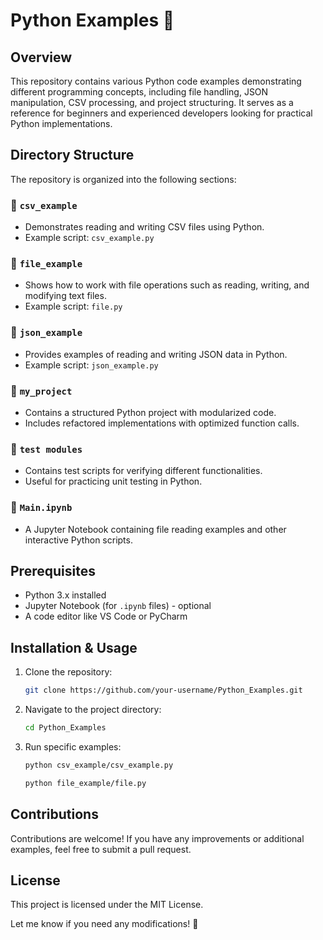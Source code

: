# Python Examples 🚀

## Overview
This repository contains various Python code examples demonstrating different programming concepts, including file handling, JSON manipulation, CSV processing, and project structuring. It serves as a reference for beginners and experienced developers looking for practical Python implementations.

## Directory Structure
The repository is organized into the following sections:

### 📂 `csv_example`
- Demonstrates reading and writing CSV files using Python.
- Example script: `csv_example.py`

### 📂 `file_example`
- Shows how to work with file operations such as reading, writing, and modifying text files.
- Example script: `file.py`

### 📂 `json_example`
- Provides examples of reading and writing JSON data in Python.
- Example script: `json_example.py`

### 📂 `my_project`
- Contains a structured Python project with modularized code.
- Includes refactored implementations with optimized function calls.

### 📂 `test modules`
- Contains test scripts for verifying different functionalities.
- Useful for practicing unit testing in Python.

### 📜 `Main.ipynb`
- A Jupyter Notebook containing file reading examples and other interactive Python scripts.

## Prerequisites
- Python 3.x installed
- Jupyter Notebook (for `.ipynb` files) - optional
- A code editor like VS Code or PyCharm

## Installation & Usage
1. Clone the repository:
   ```sh
   git clone https://github.com/your-username/Python_Examples.git
   ```
2. Navigate to the project directory:
   ```sh
   cd Python_Examples
   ```
3. Run specific examples:
   ```sh
   python csv_example/csv_example.py
   ```
   ```sh
   python file_example/file.py
   ```

## Contributions
Contributions are welcome! If you have any improvements or additional examples, feel free to submit a pull request.

## License
This project is licensed under the MIT License.

Let me know if you need any modifications! 🚀
